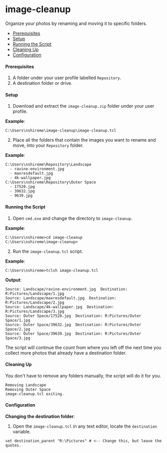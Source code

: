 # image-cleanup
Organize your photos by renaming and moving it to specific folders.

* [Prerequisites](#prerequisites)
* [Setup](#setup)
* [Running the Script](#running-the-script)
* [Cleaning Up](#cleaning-up)
* [Configuration](#configuration)

#### <a name="prerequisites"></a>Prerequisites
1. A folder under your user profile labelled `Repository`.
2. A destination folder or drive.

#### <a name="setup"></a>Setup
1. Download and extract the `image-cleanup.zip` folder under your user profile.

**Example**:
```
C:\Users\nshireme\image-cleanup\image-cleanup.tcl
```
2. Place all the folders that contain the images you want to rename and move, into your `Repository` folder.

**Example**:
```
C:\Users\nshireme\Repository\Landscape
  - ravine-environment.jpg
  - maxresdefault.jpg
  - 4k-wallpaper.jpg
C:\Users\nshireme\Repository\Outer Space
  - 17520.jpg
  - 39632.jpg
  - 9639.jpg
```
#### <a name="running-the-script"></a>Running the Script

1. Open `cmd.exe` and change the directory to `image-cleanup`.

**Example**:
```batch
C:\Users\nshireme>cd image-cleanup
C:\Users\nshireme\image-cleanup>
```
2. Run the `image-cleanup.tcl` script.

**Example**:
```batch
C:\Users\nshireme>tclsh image-cleanup.tcl
```

**Output**:
```
Source: Landscape/ravine-environment.jpg  Destination: R:Pictures/Landscape/1.jpg
Source: Landscape/maxresdefault.jpg  Destination: R:Pictures/Landscape/2.jpg
Source: Landscape/4k-wallpaper.jpg  Destination: R:Pictures/Landscape/3.jpg
Source: Outer Space/17520.jpg  Destination: R:Pictures/Outer Space/1.jpg
Source: Outer Space/39632.jpg  Destination: R:Pictures/Outer Space/2.jpg
Source: Outer Space/39639.jpg  Destination: R:Pictures/Outer Space/3.jpg
```
The script will continue the count from where you left off the next time you collect more photos that already have a destination folder. 

#### <a name="cleaning-up"></a>Cleaning Up
You don't have to remove any folders manually, the script will do it for you. 
```
Removing Landscape
Removing Outer Space
image-cleanup.tcl exiting.
```
#### <a name="configuration"></a>Configuration

**Changing the destination folder**:

1. Open the `image-cleanup.tcl` in any text editor, locate the `destination` variable.
```
set destination_parent "R:\Pictures" # <-- Change this, but leave the quotes.
```
